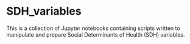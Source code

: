 # SDH_variables
This is a collection of Jupyter notebooks containing scripts written to manipulate and prepare Social Determinants of Health (SDH) variables.
